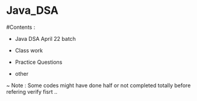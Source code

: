 # Java_DSA

#Contents :

- Java DSA April 22 batch 

- Class work 

- Practice Questions 

- other 

~ Note : Some codes might have done half or not completed totally before refering verify fisrt ..
